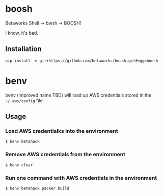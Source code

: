 boosh
=====

Betaworks Shell -> bwsh -> BOOSH!

I know, it's bad.

Installation
------------
```
pip install -e git+https://github.com/betaworks/boosh.git#egg=boosh
```

benv
====
benv (improved name TBD) will load up AWS credentials stored in the `~/.aws/config` file

Usage
-----

### Load AWS credentialks into the environment
```
$ benv betahack
```

### Remove AWS credentials from the environment
```
$ benv clear
```

### Run one command with AWS credentials in the environment
```
$ benv betahack packer build
```
